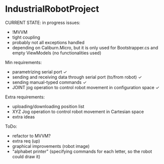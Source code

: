 ﻿# IndustrialRobotProject

CURRENT STATE: in progress
issues:
- !MVVM
- tight coupling
- probably not all exceptions handled
- depending on Caliburn.Micro, but it is only used for Bootstrapper.cs and empty ViewModels (no functionalities used)

Min requirements:
- parametrizing serial port ✓
- sending and receiving data through serial port (to/from robot) ✓
- sending manual-typed commands ✓
- JOINT jog operation to control robot movement in configuration space ✓

Extra requirements:
- uploading/downloading position list
- XYZ Jog operation to control robot movement in Cartesian space
- extra ideas

ToDo:
- refactor to MVVM?
- extra req (up)
- graphical improvements (robot image)
- "alphabet printer" (specifying commands for each letter, so the robot could draw it)
